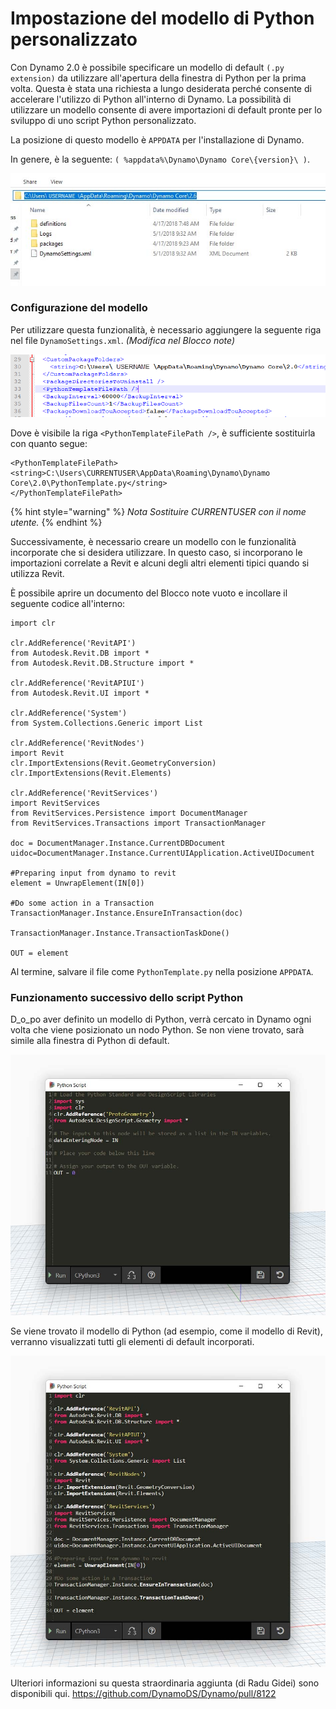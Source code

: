 # Impostazione del modello di Python personalizzato

Con Dynamo 2.0 è possibile specificare un modello di default `(.py extension)` da utilizzare all'apertura della finestra di Python per la prima volta. Questa è stata una richiesta a lungo desiderata perché consente di accelerare l'utilizzo di Python all'interno di Dynamo. La possibilità di utilizzare un modello consente di avere importazioni di default pronte per lo sviluppo di uno script Python personalizzato.

La posizione di questo modello è `APPDATA` per l'installazione di Dynamo.

In genere, è la seguente: `( %appdata%\Dynamo\Dynamo Core\{version}\ )`.

![](<../images/8-3/3/python templates - appdata folder location.jpg>)

### Configurazione del modello

Per utilizzare questa funzionalità, è necessario aggiungere la seguente riga nel file `DynamoSettings.xml`. _(Modifica nel Blocco note)_

![](<../images/8-3/3/python templates -dynamo settings xml file.png>)

Dove è visibile la riga `<PythonTemplateFilePath />`, è sufficiente sostituirla con quanto segue:

```
<PythonTemplateFilePath>
<string>C:\Users\CURRENTUSER\AppData\Roaming\Dynamo\Dynamo Core\2.0\PythonTemplate.py</string>
</PythonTemplateFilePath>
```

{% hint style="warning" %}
_Nota Sostituire CURRENTUSER con il nome utente._
{% endhint %}

Successivamente, è necessario creare un modello con le funzionalità incorporate che si desidera utilizzare. In questo caso, si incorporano le importazioni correlate a Revit e alcuni degli altri elementi tipici quando si utilizza Revit.

È possibile aprire un documento del Blocco note vuoto e incollare il seguente codice all'interno:

```
import clr

clr.AddReference('RevitAPI')
from Autodesk.Revit.DB import *
from Autodesk.Revit.DB.Structure import *

clr.AddReference('RevitAPIUI')
from Autodesk.Revit.UI import *

clr.AddReference('System')
from System.Collections.Generic import List

clr.AddReference('RevitNodes')
import Revit
clr.ImportExtensions(Revit.GeometryConversion)
clr.ImportExtensions(Revit.Elements)

clr.AddReference('RevitServices')
import RevitServices
from RevitServices.Persistence import DocumentManager
from RevitServices.Transactions import TransactionManager

doc = DocumentManager.Instance.CurrentDBDocument
uidoc=DocumentManager.Instance.CurrentUIApplication.ActiveUIDocument

#Preparing input from dynamo to revit
element = UnwrapElement(IN[0])

#Do some action in a Transaction
TransactionManager.Instance.EnsureInTransaction(doc)

TransactionManager.Instance.TransactionTaskDone()

OUT = element
```

Al termine, salvare il file come `PythonTemplate.py` nella posizione `APPDATA`.

### Funzionamento successivo dello script Python

D\_o\_po aver definito un modello di Python, verrà cercato in Dynamo ogni volta che viene posizionato un nodo Python. Se non viene trovato, sarà simile alla finestra di Python di default.

![](<../images/8-3/3/python templates - before setup template.jpg>)

Se viene trovato il modello di Python (ad esempio, come il modello di Revit), verranno visualizzati tutti gli elementi di default incorporati.

![](<../images/8-3/3/python templates - after setup template.jpg>)

Ulteriori informazioni su questa straordinaria aggiunta (di Radu Gidei) sono disponibili qui. https://github.com/DynamoDS/Dynamo/pull/8122
